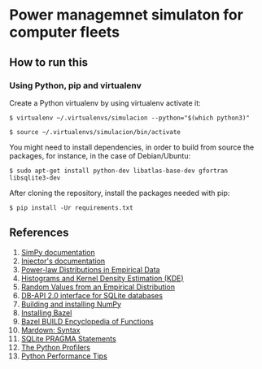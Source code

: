 # Power managemnet simulaton for computer fleets

## How to run this

### Using Python, pip and virtualenv

Create a Python virtualenv by using virtualenv activate it:

`$ virtualenv ~/.virtualenvs/simulacion --python="$(which python3)"`

`$ source ~/.virtualenvs/simulacion/bin/activate`

You might need to install dependencies, in order to build from source the
packages, for instance, in the case of Debian/Ubuntu:

`$ sudo apt-get install python-dev libatlas-base-dev gfortran libsqlite3-dev`

After cloning the repository, install the packages needed with pip:

`$ pip install -Ur requirements.txt`

## References

1. [SimPy documentation](
    https://simpy.readthedocs.org/en/stable/)
1. [Injector's documentation](
    https://injector.readthedocs.org/en/stable/)
1. [Power-law Distributions in Empirical Data](
    http://tuvalu.santafe.edu/~aaronc/powerlaws/)
1. [Histograms and Kernel Density Estimation (KDE)](
    http://www.mglerner.com/blog/?p=28)
1. [Random Values from an Empirical Distribution](
    http://www.astroml.org/book_figures/chapter3/fig_clone_distribution.html)
1. [DB-API 2.0 interface for SQLite databases](
    https://docs.python.org/3/library/sqlite3.html)
1. [Building and installing NumPy](
    http://docs.scipy.org/doc/numpy/user/install.html)
1. [Installing Bazel](
    http://bazel.io/docs/install.html)
1. [Bazel BUILD Encyclopedia of Functions](
    http://bazel.io/docs/be/overview.html)
1. [Mardown: Syntax](
    https://daringfireball.net/projects/markdown/syntax)
1. [SQLite PRAGMA Statements](
    https://www.sqlite.org/pragma.html)
1. [The Python Profilers](
    https://docs.python.org/3/library/profile.html)
1. [Python Performance Tips](
    https://wiki.python.org/moin/PythonSpeed/PerformanceTips)
